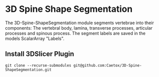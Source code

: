 # 3D Spine Shape Segmentation
The 3D-Spine-ShapeSegmentation module segments vertebrae into their components: The vertebral body, lamina, transverse processes, articular processes and spinous process.
The segment labels are saved in the models ScalarArray "Labels".

## Install 3DSlicer Plugin
`git clone --recurse-submodules git@github.com:Caetox/3D-Spine-ShapeSegmentation.git`
